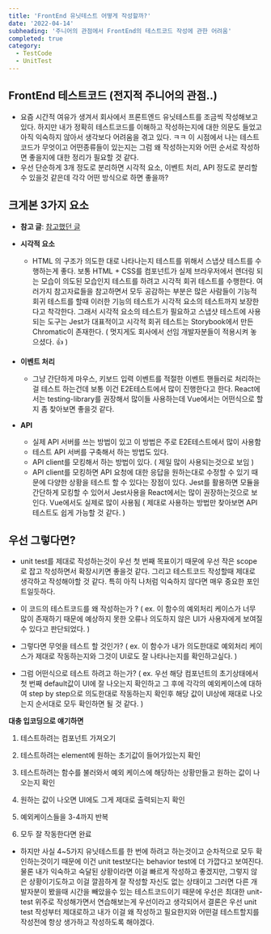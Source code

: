 ```yaml
---
title: 'FrontEnd 유닛테스트 어떻게 작성할까?'
date: '2022-04-14'
subheading: '주니어의 관점에서 FrontEnd의 테스트코드 작성에 관한 어려움'
completed: true
category:
  - TestCode
  - UnitTest
---
```


## FrontEnd 테스트코드 (전지적 주니어의 관점..)
- 요즘 시간적 여유가 생겨서 회사에서 프론트엔드 유닛테스트를 조금씩 작성해보고 있다. 하지만 내가 정확히 테스트코드를 이해하고 작성하는지에 대한 의문도 들었고 아직 익숙하지 않아서 생각보다 어려움을 겪고 있다. ㅋㅋ 이 시점에서 나는 테스트코드가 무엇이고 어떤종류들이 있는지는 그럼 왜 작성하는지와 어떤 순서로 작성하면 좋을지에 대한 정리가 필요할 것 같다. 
- 우선 단순하게 3개 정도로 분리하면 시각적 요소, 이벤트 처리, API 정도로 분리할 수 있을것 같은데 각각 어떤 방식으로 하면 좋을까?

## 크게본 3가지 요소
- **참고 글**: <a href="https://blog.mathpresso.com/%EB%AA%A8%EB%8D%98-%ED%94%84%EB%A1%A0%ED%8A%B8%EC%97%94%EB%93%9C-%ED%85%8C%EC%8A%A4%ED%8A%B8-%EC%A0%84%EB%9E%B5-1%ED%8E%B8-841e87a613b2">참고했던 글</a>
- **시각적 요소**
  - HTML 의 구조가 의도한 대로 나타나는지 테스트를 위해서 스냅샷 테스트를 수행하는게 좋다. 보통 HTML + CSS를 컴포넌트가 실제 브라우저에서 렌더링 되는 모습이 의도된 모습인지 테스트를 하려고 시각적 회귀 테스트를 수행한다. 여러가지 참고자료들을 참고하면서 모두 공감하는 부분은 많은 사람들이 기능적 회귀 테스트를 할때 이러한 기능의 테스트가 시각적 요소의 테스트까지 보장한다고 착각한다. 그래서 시각적 요소의 테스트가 필요하고 스냅샷 테스트에 사용되는 도구는 Jest가 대표적이고 시각적 회귀 테스트는 Storybook에서 만든 Chromatic이 존재한다. ( 멋지게도 회사에서 선임 개발자분들이 적용시켜 놓으셨다. :thumbsup: )

- **이벤트 처리**
  - 그냥 간단하게 마우스, 키보드 입력 이벤트를 적절한 이벤트 핸들러로 처리하는걸 테스트 하는건데 보통 이건 E2E테스트에서 많이 진행한다고 한다. React에서는 testing-library를 권장해서 많이들 사용하는데 Vue에서는 어떤식으로 할지 좀 찾아보면 좋을것 같다.

- **API**
  - 실제 API 서버를 쓰는 방법이 있고 이 방법은 주로 E2E테스트에서 많이 사용함
  - 테스트 API 서버를 구축해서 하는 방법도 있다.
  - API client를 모킹해서 하는 방법이 있다. ( 제일 많이 사용되는것으로 보임 )
  - API client를 모킹하면 API 요청에 대한 응답을 원하는대로 수정할 수 있기 때문에 다양한 상황을 테스트 할 수 있다는 장점이 있다. Jest를 활용하면 모듈을 간단하게 모킹할 수 있어서 Jest사용을 React에서는 많이 권장하는것으로 보인다. Vue에서도 실제로 많이 사용됨 ( 제대로 사용하는 방법만 찾아보면 API 테스트도 쉽게 가능할 것 같다. )

## 우선 그렇다면?
- unit test를 제대로 작성하는것이 우선 첫 번째 목표이기 때문에 우선 작은 scope로 잡고 작성하면서 확장시키면 좋을것 같다. 그리고 테스트코드 작성할때 제대로 생각하고 작성해야할 것 같다. 특히 아직 나처럼 익숙하지 않다면 매우 중요한 포인트일듯하다.

- 이 코드의 테스트코드를 왜 작성하는가 ? ( ex. 이 함수의 예외처리 케이스가 너무 많이 존재하기 때문에 예상하지 못한 오류나 의도하지 않은 UI가 사용자에게 보여질 수 있다고 판단되었다. )

- 그렇다면 무엇을 테스트 할 것인가? ( ex. 이 함수가 내가 의도한대로 예외처리 케이스가 제대로 작동하는지와 그것이 UI로도 잘 나타나는지를 확인하고싶다. )

- 그럼 어떤식으로 테스트 하려고 하는가? ( ex. 우선 해당 컴포넌트의 초기상태에서 첫 번째 default값이 UI에 잘 나오는지 확인하고 그 후에 각각의 예외케이스에 대하여 step by step으로 의도한대로 작동하는지 확인후 해당 값이 UI상에 재대로 나오는지 순서대로 모두 확인하면 될 것 같다. )

**대충 입코딩으로 얘기하면**
1. 테스트하려는 컴포넌트 가져오기

2. 테스트하려는 element에 원하는 초기값이 들어가있는지 확인

3. 테스트하려는 함수를 불러와서 예외 케이스에 해당하는 상황만들고 원하는 값이 나오는지 확인

4. 원하는 값이 나오면 UI에도 그게 제대로 출력되는지 확인

5. 예외케이스들을 3-4까지 반복

6. 모두 잘 작동한다면 완료

- 하지만 사실 4~5가지 유닛테스트를 한 번에 하려고 하는것이고 순차적으로 모두 확인하는것이기 때문에 이건 unit test보다는 behavior test에 더 가깝다고 보여진다. 물론 내가 익숙하고 숙달된 상황이라면 이걸 빠르게 작성하고 좋겠지만, 그렇지 않은 상황이기도하고 이걸 깔끔하게 잘 작성할 자신도 없는 상태이고 그러면 다른 개발자분이 봤을때 시간을 빼았을수 있는 테스트코드이기 때문에 우선은 최대한 unit-test 위주로 작성해가면서 연습해보는게 우선이라고 생각되어서 결론은 우선 unit test 작성부터 제대로하고 내가 이걸 왜 작성하고 필요한지와 어떤걸 테스트할지를 작성전에 항상 생가하고 작성하도록 해야겠다.